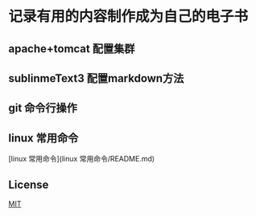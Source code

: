 # 记录有用的内容制作成为自己的电子书
## apache+tomcat 配置集群
## sublinmeText3 配置markdown方法
## git 命令行操作
## linux 常用命令 
[linux 常用命令](linux 常用命令/README.md)
## License   
[MIT](LICENSE)
